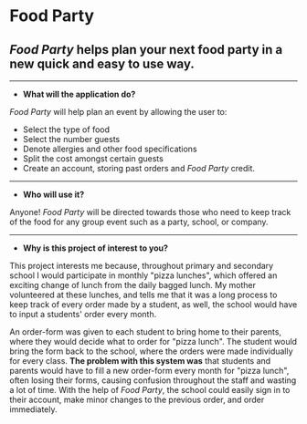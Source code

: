 # Food Party 

## *Food Party* helps plan your next food party in a new **quick** and **easy to use** way.

----------
- **What will the application do?**

*Food Party* will help plan an event by allowing the user to:

- Select the type of food 
- Select the number guests
- Denote allergies and other food specifications
- Split the cost amongst certain guests
- Create an account, storing past orders and *Food Party* credit.

----------


- **Who will use it?**

Anyone! *Food Party* will be directed towards those who need to keep track of the food 
for any group event such as a party, school, or company.

----------

- **Why is this project of interest to you?**

This project interests me because, throughout primary and secondary school
I would participate in monthly "pizza lunches", which offered an exciting
change of lunch from the daily bagged lunch. My mother volunteered at these lunches,
 and tells me that it was a long process to keep track of every
order made by a student, as well, the school would have to input a students' order
every month. 

An order-form was given to each student
to bring home to their parents, where they would decide what to order for
"pizza lunch". The student would bring the form back to the school, where
the orders were made individually for every class. **The problem with 
this system was** that students and parents would have to fill a new 
order-form every month for "pizza lunch", often losing
their forms, causing confusion throughout the staff and wasting a lot of time. With the help
of *Food Party*, the school could easily sign in to their account, make minor changes to the
previous order, and order immediately.